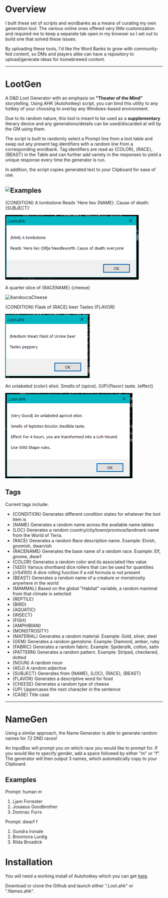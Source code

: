 # Overview

I built these set of scripts and wordbanks as a means of curating my own generation tool. The various online ones offered very little customization and required me to keep a separate tab open in my browser so I set out to build one that solved these issues.

By uploading these tools, I'd like the Word Banks to grow with community-fed content, so DMs and players alike can have a repository to upload/generate ideas for homebrewed content.


--------------------------------------------------------------------------------------------------------------


# LootGen
A D&D Loot Generator with an emphasis on **"Theater of the Mind"** storytelling. Using AHK (Autohotkey) script, you can bind this utility to any hotkey of your choosing to overlay any Windows-based environment.

Due to its random nature, this tool is meant to be used as a **supplementary** literary device and any generations/details can be used/discarded at will by the GM using them.

The script is built to randomly select a Prompt line from a loot table and swap out any present tag identifiers with a random line from a corresponding wordbank. Tag identifiers are read as {COLOR}, {RACE}, {BEAST} in the Table and can further add variety in the responses to yield a unique response every time the generator is run.

In addition, the script copies generated text to your Clipboard for ease of use.

## ![Examples](https://github.com/abbeyroad7/TOHP-DNDgen/tree/main/Loot/.Screenshots)
{CONDITION} A tombstone  Reads 'Here lies {NAME}. Cause of death: {SUBJECT}'

![DeathByEveryone](https://github.com/abbeyroad7/TOHP-D-Dgen/blob/main/Loot/.Screenshots/DeathbyEveryone.png)

A quarter slice of {RACENAME} {cheese}

![AarokocraCheese](https://github.com/abbeyroad7/TOHP-DNDgen/blob/main/Loot/.Screenshots/AarokocraCheese.png)

{CONDITION} Flask of {RACE} beer  Tastes {FLAVOR}

![UrsineBeer](https://github.com/abbeyroad7/TOHP-D-Dgen/blob/main/Loot/.Screenshots/UrsineBeer.png)

An unlabeled {color} elixir. Smells of {spice}. {UP}{flavor} taste.	{effect}

![WildshapeElixir](https://github.com/abbeyroad7/TOHP-DNDgen/blob/main/Loot/.Screenshots/WildshapeElixir.png)

## Tags

Current tags include:
- {CONDITION} Generates different condition states for whatever the loot item is
- {NAME} Generates a random name across the available name tables
- {LOC} Generates a random country/city/town/province/landmark name from the World of Terra.
- {RACE} Generates a random Race description name. Example: Elvish, gnomish, dwarvish
- {RACENAME} Generates the base name of a random race. Example: Elf, gnome, dwarf
- {COLOR} Generates a random color and its associated Hex value
- {1d20} Various shorthand dice rollers that can be used for quantities
- {/r5d100} A dice rolling function if a roll formula is not present
- {BEAST} Generates a random name of a creature or monstrosity anywhere in the world
- {MAMMAL} Based on the global "Habitat" variable, a random mammal from that climate is selected
- {REPTILE}
- {BIRD}
- {AQUATIC}
- {INSECT}
- {FISH}
- {AMPHIBIAN}
- {MONSTROSITY}
- {MATERIAL} Generates a random material. Example: Gold, silver, steel
- {GEM} Generates a random gemstone. Example: Diamond, amber, ruby
- {FABRIC} Generates a random fabric. Example: Spidersilk, cotton, satin
- {PATTERN} Generates a random pattern. Example: Striped, checkered, dotted
- {NOUN} A random noun
- {ADJ} A random adjective
- {SUBJECT} Generates from {NAME}, {LOC}, {RACE}, {BEAST}
- {FLAVOR} Generates a descriptive word for food
- {CHEESE} Generates a random type of cheese
- {UP} Uppercases the next character in the sentence
- {CASE} Title case

--------------------------------------------------------------------------------------------------------------

# NameGen
Using a similar approach, the Name Generator is able to generate random names for 72 DND races!

An InputBox will prompt you on which race you would like to prompt for. If you would like to specify gender, add a space followed by either "m" or "f". The generator will then output 3 names, which automatically copy to your Clipboard.

## Examples
Prompt: human m
1. Ljam Forrester
2. Josaeus Goodbrother
3. Domnac Furrs

Prompt: dwarf f
1. Gundra Ironale
2. Bronmora Lurdig
3. Rilda Broadick

# Installation
You will need a working install of Autohotkey which you can get [here](https://www.autohotkey.com/).

Download or clone the Github and launch either ".Loot.ahk" or ".Names.ahk".
